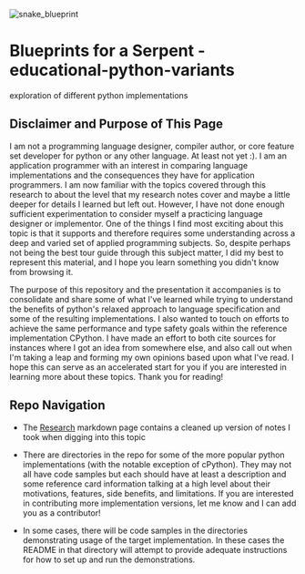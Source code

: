 
![snake_blueprint](https://user-images.githubusercontent.com/4014893/115093899-bf5c5500-9ee9-11eb-95e9-90124b234c50.png)


# Blueprints for a Serpent - educational-python-variants
exploration of different python implementations

## Disclaimer and Purpose of This Page
 I am not a programming language designer, compiler author, or core feature set developer for python or any other language. At least not yet :). I am an application programmer with an interest in comparing language implementations and the consequences they have for application programmers. I am now familiar with the topics covered through this research to about the level that my research notes cover and maybe a little deeper for details I learned but left out. However, I have not done enough sufficient experimentation to consider myself a practicing language designer or implementor. One of the things I find most exciting about this topic is that it supports and therefore requires some understanding across a deep and varied set of applied programming subjects. So, despite perhaps not being the best tour guide through this subject matter, I did my best to represent this material, and I hope you learn something you didn't know from browsing it.

The purpose of this repository and the presentation it accompanies is to consolidate and share some of what I've learned while 
trying to understand the benefits of python's relaxed approach to language specification and some of the resulting implementations. I also wanted to touch on efforts to achieve the same performance and type safety goals within the reference implementation CPython. I have made an effort to both cite sources for instances where I got an idea from somewhere else, and also call out when I'm taking a leap and forming my own opinions based upon what I've read. I hope this can serve as an accelerated 
start for you if you are interested in learning more about these topics. Thank you for reading!

## Repo Navigation

- The [Research](Research.md) markdown page contains a cleaned up version of notes I took when digging into this topic

- There are directories in the repo for some of the more popular python implementations (with the 
notable exception of cPython). They may not all have code samples but each should have at least a description 
and some reference card information talking at a high level about their motivations, features, side benefits, and limitations.
If you are interested in contributing more implementation versions, let me know and I can add you as a contributor!

- In some cases, there will be code samples in the directories demonstrating usage of the target implementation. In 
these cases the README in that directory will attempt to provide adequate instructions for how to set up and run the 
demonstrations.
